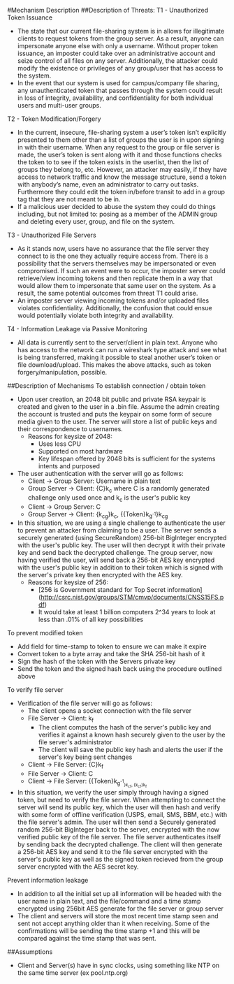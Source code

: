 #Mechanism Description
##Description of Threats:
T1 - Unauthorized Token Issuance
- The state that our current file-sharing system is in allows for illegitimate clients to request tokens from the group server. As a result, anyone can impersonate anyone else with only a username. Without proper token issuance, an imposter could take over an administrative account and seize control of all files on any server. Additionally, the attacker could modify the existence or privileges of any group/user that has access to the system. 
- In the event that our system is used for campus/company file sharing, any unauthenticated token that passes through the system could result in loss of integrity, availability, and confidentiality for both individual users and multi-user groups. 

T2 - Token Modification/Forgery
- In the current, insecure, file-sharing system a user’s token isn’t explicitly presented to them other than a list of groups the user is in upon signing in with their username. When any request to the group or file server is made, the user’s token is sent along with it and those functions checks the token to to see if the token exists in the userlist, then the list of groups they belong to, etc. However, an attacker may easily, if they have access to network traffic and know the message structure, send a token with anybody’s name, even an administrator to carry out tasks. Furthermore they could edit the token in/before transit to add in a group tag that they are not meant to be in.
- If a malicious user decided to abuse the system they could do things including, but not limited to: posing as a member of the ADMIN group and deleting every user, group, and file on the system.

T3 - Unauthorized File Servers
- As it stands now, users have no assurance that the file server they connect to is the one they actually require access from. There is a possibility that the servers themselves may be impersonated or even compromised. If such an event were to occur, the imposter server could retrieve/view incoming tokens and then replicate them in a way that would allow them to impersonate that same user on the system. As a result, the same potential outcomes from threat T1 could arise. 
- An imposter server viewing incoming tokens and/or uploaded files violates confidentiality. Additionally, the confusion that could ensue would potentially violate both integrity and availability. 

T4 - Information Leakage via Passive Monitoring
- All data is currently sent to the server/client in plain text. Anyone who has access to the network can run a wireshark type attack and see what is being transferred, making it possible to steal another user’s token or file download/upload. This makes the above attacks, such as token forgery/manipulation, possible.

##Description of Mechanisms
To establish connection / obtain token
- Upon user creation, an 2048 bit public and private RSA keypair is created and given to the user in a .bin file. Assume the admin creating the account is trusted and puts the keypair on some form of secure media given to the user. The server will store a list of public keys and their correspondence to usernames.
  - Reasons for keysize of 2048: 
    - Uses less CPU
    - Supported on most hardware
    - Key lifespan offered by 2048 bits is sufficient for the systems intents and purposed
- The user authentication with the server will go as follows:
  - Client -> Group Server: Username in plain text
  - Group Server -> Client: {C}k<sub>c</sub> where C is a randomly generated challenge only used once and k<sub>c</sub> is the user's public key
  - Client -> Group Server: C 
  - Group Server -> Client: {k<sub>cg</sub>}k<sub>c</sub>, {{Token}k<sub>g<sup>-1</sup></sub>}k<sub>cg</sub>
- In this situation, we are using a single challenge to authenticate the user to prevent an attacker from claiming to be a user. The server sends a securely generated (using SecureRandom) 256-bit BigInteger encrypted with the user's public key. The user will then decrypt it with their private key and send back the decrypted challenge. The group server, now having verified the user, will send back a 256-bit AES key encrypted with the user's public key in addition to their token which is signed with the server's private key then encrypted with the AES key.
  - Reasons for keysize of 256: 
    - [256 is Government standard for Top Secret information] (http://csrc.nist.gov/groups/STM/cmvp/documents/CNSS15FS.pdf)
    - It would take at least 1 billion computers 2^34 years to look at less than .01% of all key possibilities

To prevent modified token
- Add field for time-stamp to token to ensure we can make it expire
- Convert token to a byte array and take the SHA 256-bit hash of it
- Sign the hash of the token with the Servers private key
- Send the token and the signed hash back using the procedure outlined above

To verify file server
- Verification of the file server will go as follows:
  - The client opens a socket connection with the file server
  - File Server -> Client: k<sub>f</sub>
    - The client computes the hash of the server's public key and verifies it against a known hash securely given to the user by the file server's administrator
    - The client will save the public key hash and alerts the user if the server's key being sent changes
  - Client -> File Server: {C}k<sub>f</sub>
  - File Server -> Client: C
  - Client -> File Server: {{Token}k<sub>g<sup>-1</sup><sub>}k<sub>cf</sub>, {k<sub>cf</sub>}k<sub>f</sub>
- In this situation, we verify the user simply through having a signed token, but need to verify the file server. When attempting to connect the server will send its public key, which the user will then hash and verify with some form of offline verification (USPS, email, SMS, BBM, etc.) with the file server's admin. The user will then send a Securely generated random 256-bit BigInteger back to the server, encrypted with the now verified public key of the file server. The file server authenticates itself by sending back the decrypted challenge. The client will then generate a 256-bit AES key and send it to the file server encrypted with the server's public key as well as the signed token recieved from the group server encrypted with the AES secret key.

Prevent information leakage
- In addition to all the initial set up all information will be headed with the user name in plain text, and the file/command and a time stamp encrypted using 256bit AES generate for the file server or group server
- The client and servers will store the most recent time stamp seen and sent not accept anything older than it when receiving. Some of the confirmations will be sending the time stamp +1 and this will be compared against the time stamp that was sent.

##Assumptions
- Client and Server(s) have in sync clocks, using something like NTP on the same time server (ex pool.ntp.org)
